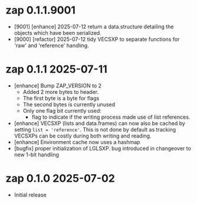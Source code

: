 
# zap 0.1.1.9001

* [9001] [enhance] 2025-07-12 return a data.structure detailing the objects
  which have been serialized.
* [9000] [refactor] 2025-07-12 tidy VECSXP to separate functions for 'raw'
  and 'reference' handling.

# zap 0.1.1  2025-07-11

* [enhance] Bump ZAP_VERSION to 2
    * Added 2 more bytes to header.
    * The first byte is a byte for flags
    * The second bytes is currently unused
    * Only one flag bit currently used:
        * flag to indicate if the writing process made use of list references.
* [enhance] VECSXP (lists and data.frames) can now also be cached by setting
  `list = 'reference'`.  This is not done by default as tracking VECSXPs
  can be costly during both writing and reading.
* [enhance] Environment cache now uses a hashmap
* [bugfix] proper initialization of LGLSXP. bug introduced
  in changeover to new 1-bit handling


# zap 0.1.0   2025-07-02

* Initial release
